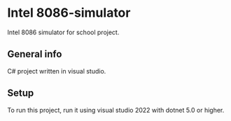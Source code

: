 # Intel 8086-simulator
Intel 8086 simulator for school project.

## General info
C# project written in visual studio.
	
## Setup
To run this project, run it using visual studio 2022 with dotnet 5.0 or higher.
